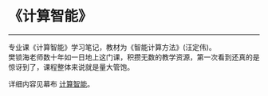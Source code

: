 # 《计算智能》
***
专业课《计算智能》学习笔记，教材为《智能计算方法》(汪定伟)。  
樊锁海老师数十年如一日地上这门课，积攒无数的教学资源，第一次看到还真的是惊讶到了，课程整体来说就是量大管饱。

详细内容见幕布 [计算智能]()。
<!-- 未附加链接 -->